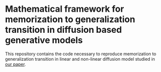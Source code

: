 # **Mathematical framework for memorization to generalization transition in diffusion based generative models**
This repository contains the code necessary to reproduce memorization to generalization transition in linear and non-linear diffusion model studied in [our paper](https://www.nature.com/articles/s41586-023-06747-5).
